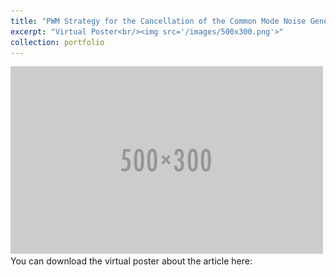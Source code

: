 ```yaml
---
title: "PWM Strategy for the Cancellation of the Common Mode Noise Generated in a Multi-Cell DC-AC Converter"
excerpt: "Virtual Poster<br/><img src='/images/500x300.png'>"
collection: portfolio
---
```

<img src='/images/500x300.png'>
You can download the virtual poster about the article here:
